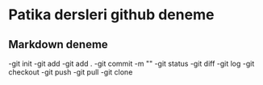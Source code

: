 # Patika dersleri github deneme
## Markdown deneme

-git init
-git add <dosya ismi>
-git add .
-git commit -m "<mesaj>"
-git status
-git diff
-git log
-git checkout
-git push
-git pull
-git clone